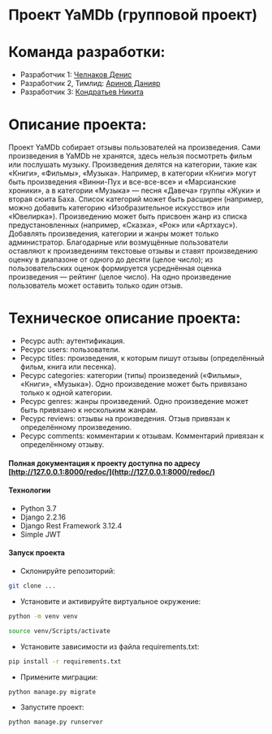 # Проект YaMDb (групповой проект)

# Команда разработки:

- Разработчик 1: [Челнаков Денис](https://github.com/ChelnakovDenis)
- Разработчик 2, Тимлид: [Аринов Данияр](https://github.com/vegitobluefan)
- Разработчик 3: [Кондратьев Никита](https://github.com/qqudra)

# Описание проекта:
Проект YaMDb собирает отзывы пользователей на произведения. Сами произведения в YaMDb не хранятся, здесь нельзя посмотреть фильм или послушать музыку.
Произведения делятся на категории, такие как «Книги», «Фильмы», «Музыка». Например, в категории «Книги» могут быть произведения «Винни-Пух и все-все-все» и «Марсианские хроники», а в категории «Музыка» — песня «Давеча» группы «Жуки» и вторая сюита Баха. Список категорий может быть расширен (например, можно добавить категорию «Изобразительное искусство» или «Ювелирка»). 
Произведению может быть присвоен жанр из списка предустановленных (например, «Сказка», «Рок» или «Артхаус»). Добавлять произведения, категории и жанры может только администратор.
Благодарные или возмущённые пользователи оставляют к произведениям текстовые отзывы и ставят произведению оценку в диапазоне от одного до десяти (целое число); из пользовательских оценок формируется усреднённая оценка произведения — рейтинг (целое число). На одно произведение пользователь может оставить только один отзыв.


# Техническое описание проекта:

- Ресурс auth: аутентификация.
- Ресурс users: пользователи.
- Ресурс titles: произведения, к которым пишут отзывы (определённый фильм, книга или песенка).
- Ресурс categories: категории (типы) произведений («Фильмы», «Книги», «Музыка»). Одно произведение может быть привязано только к одной категории.
- Ресурс genres: жанры произведений. Одно произведение может быть привязано к нескольким жанрам.
- Ресурс reviews: отзывы на произведения. Отзыв привязан к определённому произведению.
- Ресурс comments: комментарии к отзывам. Комментарий привязан к определённому отзыву.

#### Полная документация к проекту доступна по адресу [http://127.0.0.1:8000/redoc/](http://127.0.0.1:8000/redoc/)


#### Технологии

- Python 3.7
- Django 2.2.16
- Django Rest Framework 3.12.4 
- Simple JWT

#### Запуск проекта

- Склонируйте репозиторий:

```bash 
git clone ...
```    
- Установите и активируйте виртуальное окружение:

```bash
python -m venv venv 
```  
``` bash 
source venv/Scripts/activate 
``` 
- Установите зависимости из файла requirements.txt:

``` bash 
pip install -r requirements.txt 
```
- Примените миграции:

``` bash
python manage.py migrate
```
- Запустите проект:

```bash
python manage.py runserver
```
